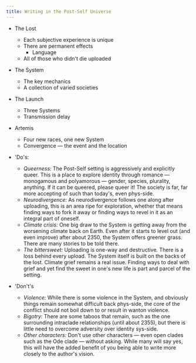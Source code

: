 ```yaml
---
title: Writing in the Post-Self Universe
---
```


* The Lost
    * Each subjective experience is unique
    * There are permanent effects
        * Language
    * All of those who didn't die uploaded
* The System
    * The key mechanics
    * A collection of varied societies
* The Launch
    * Three Systems
    * Transmission delay
* Artemis
    * Four new races, one new System
    * Convergence — the event and the location

* 'Do's:
    * *Queerness:* The Post-Self setting is aggressively and explicitly queer. This is a place to explore identity through romance — monogamous and polyamorous — gender, species, plurality, anything. If it can be queered, please queer it! The society is far, far more accepting of such than today's, even phys-side.
    * *Neurodivergence:* As neurodivergence follows one along after uploading, this is an area ripe for exploration, whether that means finding ways to fork it away or finding ways to revel in it as an integral part of oneself.
    * *Climate crisis:* One big draw to the System is getting away from the worsening climate back on Earth. Even after it starts to level out (and even improve) after about 2350, the System offers greener grass. There are many stories to be told there.
    * *The bittersweet:* Uploading is one-way and destructive. There is a loss behind every upload. The System itself is built on the backs of the lost. Climate grief remains a real issue. Finding ways to deal with grief and yet find the sweet in one's new life is part and parcel of the setting.
* 'Don't's
    * *Violence:* While there is some violence in the System, and obviously things remain somewhat difficult back phys-side, the core of the conflict should not boil down to or result in wanton violence.
    * *Bigotry:* There are some taboos that remain, such as the one surrounding intraclade relationships (until about 2355), but there is little need to overcome adversity over identity sys-side.
    * *Other characters:* Don't use other characters — even open clades such as the Ode clade — without asking. While many will say yes, this will have the added benefit of you being able to write more closely to the author's vision.
